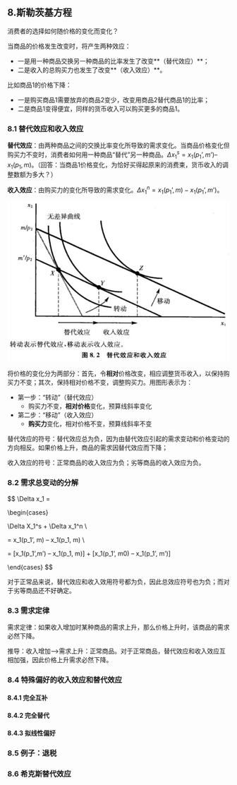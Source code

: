 ## 8.斯勒茨基方程

消费者的选择如何随价格的变化而变化？

当商品的价格发生改变时，将产生两种效应：

- 一是用一种商品交换另一种商品的比率发生了改变**（替代效应）**；
- 二是收入的总购买力也发生了改变**（收入效应）**。

比如商品1的价格下降：
- 一是购买商品1需要放弃的商品2变少，改变用商品2替代商品1的比率；
- 二是商品1变得便宜，同样的货币收入可以购买更多的商品1。

### 8.1 替代效应和收入效应

**替代效应**：由两种商品之间的交换比率变化所导致的需求变化。当商品价格变化但购买力不变时，消费者如何用一种商品“替代”另一种商品。$\Delta x_1^s = x_1(p_1’, m’) – x_1(p_1,m)$。（回答：当商品1价格变化，为恰好买得起原来的消费束，货币收入的调整数额为多大？）

**收入效应**：由购买力的变化所导致的需求变化。$\Delta x_1^n = x_1(p_1’, m)-x_1(p_1’,m’)$。

![](./images/8-1.jpg)

将价格的变化分为两部分：首先，令**相对**价格改变，相应调整货币收入，以保持购买力不变；其次，保持相对价格不变，调整购买力。用图形表示为：

- 第一步：“转动”（替代效应）
  - 购买力不变，**相对价格**变化，预算线斜率变化
- 第二步：“移动”（收入效应）
  - **购买力**变化，相对价格不变，预算线斜率不变

替代效应的符号：替代效应总为负，因为由替代效应引起的需求变动和价格变动的方向相反。如果价格上升，商品的需求因替代效应而下降；

收入效应的符号：正常商品的收入效应为负；劣等商品的收入效应为负。

### 8.2 需求总变动的分解

$$
\Delta x_1 = 

\begin{cases}

\Delta X_1^s + \Delta x_1^n \\

= x_1(p_1’, m) – x_1(p_1, m) \\

= [x_1(p_1’,m’) – x_1(p_1, m)] + [x_1(p_1’, m0) – x_1(p_1’, m’)]

\end{cases}
$$

 

对于正常品来说，替代效应和收入效用符号都为负，因此总效应符号也为负；而对于劣等商品还不好确定。

### 8.3 需求定律

需求定律：如果收入增加时某种商品的需求上升，那么价格上升时，该商品的需求必然下降。

推导：收入增加—>需求上升：正常商品。对于正常商品，替代效应和收入效应互相加强，因此价格上升需求必然下降。

### 8.4 特殊偏好的收入效应和替代效应

#### 8.4.1 完全互补

#### 8.4.2 完全替代

#### 8.4.3 拟线性偏好

### 8.5 例子：退税

### 8.6 希克斯替代效应